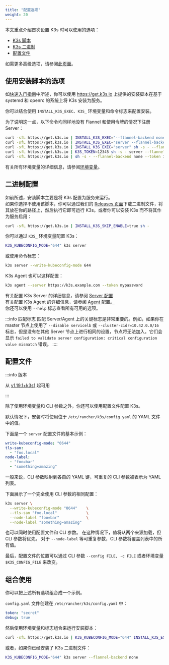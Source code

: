 ```yaml
---
title: "配置选项"
weight: 20
---
```


本文重点介绍首次设置 K3s 时可以使用的选项：

- [K3s 脚本](#使用安装脚本的选项)
- [K3s 二进制](#二进制配置)
- [配置文件](#配置文件)

如需更多高级选项，请参阅[此页面](advanced/advanced.md)。

## 使用安装脚本的选项

如[快速入门指南](quick-start/quick-start.md)中所述，你可以使用 https://get.k3s.io 上提供的安装脚本在基于 systemd 和 openrc 的系统上将 K3s 安装为服务。

你可以结合使用 `INSTALL_K3S_EXEC`、`K3S_` 环境变量和命令标志来配置安装。

为了说明这一点，以下命令均同样地没有 Flannel 和使用令牌的情况下注册 Server：

```bash
curl -sfL https://get.k3s.io | INSTALL_K3S_EXEC="--flannel-backend none --token 12345" sh -s -
curl -sfL https://get.k3s.io | INSTALL_K3S_EXEC="server --flannel-backend none" K3S_TOKEN=12345 sh -s -
curl -sfL https://get.k3s.io | INSTALL_K3S_EXEC="server" sh -s - --flannel-backend none
curl -sfL https://get.k3s.io | K3S_TOKEN=12345 sh -s - server --flannel-backend none
curl -sfL https://get.k3s.io | sh -s - --flannel-backend none --token 12345
```

有关所有环境变量的详细信息，请参阅[环境变量](reference/env-variables.md)。

## 二进制配置

如前所述，安装脚本主要是将 K3s 配置为服务来运行。  
如果你选择不使用该脚本，你可以通过我们的 [Releases 页面](https://github.com/rancher/k3s/releases/latest)下载二进制文件，将其放在你的路径上，然后执行它即可运行 K3s。或者你可以安装 K3s 而不将其作为服务启用：
```bash
curl -sfL https://get.k3s.io | INSTALL_K3S_SKIP_ENABLE=true sh -
```

你可以通过 `K3S_` 环境变量配置 K3s：
```bash
K3S_KUBECONFIG_MODE="644" k3s server
```
或使用命令标志：
```bash
k3s server --write-kubeconfig-mode 644
```

K3s Agent 也可以这样配置：

```bash
k3s agent --server https://k3s.example.com --token mypassword
```

有关配置 K3s Server 的详细信息，请参阅 [Server 配置](reference/server-config.md)  
有关配置 K3s Agent 的详细信息，请参阅 [Agent 配置。](reference/agent-config.md)  
你还可以使用 `--help` 标志查看所有可用的选项。

:::info 匹配标志
匹配 Server/Agent 上的关键标志是非常重要的。例如，如果你在 master 节点上使用了 `--disable servicelb` 或 `--cluster-cidr=10.42.0.0/16` 标志，但是没有在其他 Server 节点上进行相同的设置，节点将无法加入。它们会显示 `failed to validate server configuration: critical configuration value mismatch` 错误。
::::
## 配置文件

:::info 版本

从 [v1.19.1+k3s1](https://github.com/k3s-io/k3s/releases/tag/v1.19.1%2Bk3s1) 起可用

:::

除了使用环境变量和 CLI 参数之外，你还可以使用配置文件配置 K3s。

默认情况下，安装时将使用位于 `/etc/rancher/k3s/config.yaml` 的 YAML 文件中的值。

下面是一个 `server` 配置文件的基本示例：

```yaml
write-kubeconfig-mode: "0644"
tls-san:
  - "foo.local"
node-label:
  - "foo=bar"
  - "something=amazing"
```

一般来说，CLI 参数映射到各自的 YAML 键，可重复的 CLI 参数被表示为 YAML 列表。

下面展示了一个完全使用 CLI 参数的相同配置：

```bash
k3s server \
  --write-kubeconfig-mode "0644"    \
  --tls-san "foo.local"             \
  --node-label "foo=bar"            \
  --node-label "something=amazing"
```

也可以同时使用配置文件和 CLI 参数。 在这种情况下，值将从两个来源加载，但 CLI 参数将优先。 对于 `--node-label` 等可重复参数，CLI 参数将覆盖列表中的所有值。

最后，配置文件的位置可以通过 CLI 参数 `--config FILE, -c FILE` 或者环境变量 `$K3S_CONFIG_FILE` 来改变。

## 组合使用

你可以把上述所有选项组合成一个示例。

`config.yaml` 文件创建在 `/etc/rancher/k3s/config.yaml` 中：

```yaml
token: "secret"
debug: true
```

然后使用环境变量和标志组合来运行安装脚本：

```bash
curl -sfL https://get.k3s.io | K3S_KUBECONFIG_MODE="644" INSTALL_K3S_EXEC="server" sh -s - --flannel-backend none
```

或者，如果你已经安装了 K3s 二进制文件：
```bash
K3S_KUBECONFIG_MODE="644" k3s server --flannel-backend none
```
